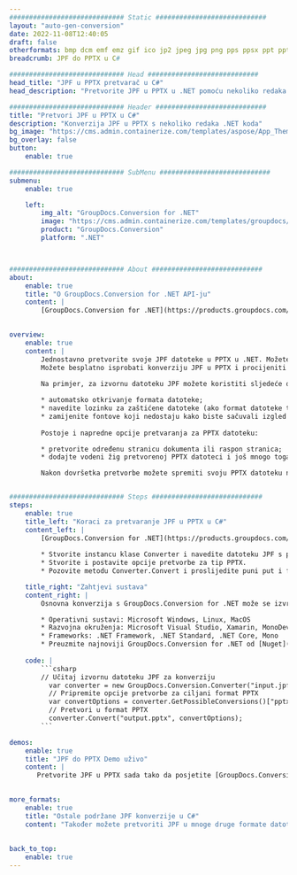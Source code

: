 ```yaml
---
############################# Static ############################
layout: "auto-gen-conversion"
date: 2022-11-08T12:40:05
draft: false
otherformats: bmp dcm emf emz gif ico jp2 jpeg jpg png pps ppsx ppt pptx psb psd svg svgz tga tif tiff webp wmf wmz
breadcrumb: JPF do PPTX u C#

############################# Head ############################
head_title: "JPF u PPTX pretvarač u C#"
head_description: "Pretvorite JPF u PPTX u .NET pomoću nekoliko redaka koda. Koristite GroupDocs Document Conversion API za pretvaranje preko 160 formata datoteka."

############################# Header ############################
title: "Pretvori JPF u PPTX u C#"
description: "Konverzija JPF u PPTX s nekoliko redaka .NET koda"
bg_image: "https://cms.admin.containerize.com/templates/aspose/App_Themes/V3/images/bg/header1.png"
bg_overlay: false
button:
    enable: true

############################# SubMenu ############################
submenu:
    enable: true

    left:
        img_alt: "GroupDocs.Conversion for .NET"
        image: "https://cms.admin.containerize.com/templates/groupdocs/images/product-logos/90x90-noborder/groupdocs-conversion-net.png"
        product: "GroupDocs.Conversion"
        platform: ".NET"



############################# About ############################
about:
    enable: true
    title: "O GroupDocs.Conversion for .NET API-ju"
    content: |
        [GroupDocs.Conversion for .NET](https://products.groupdocs.com/conversion/net/) može se koristiti za pretvaranje Microsoft Worda, Excela, PowerPointa, PDF-a, Visio i drugih formata. GroupDocs.Conversion je samostalni API koji je prikladan za pozadinske i interne sustave gdje su potrebne visoke performanse. Ne ovisi o softveru poput Microsofta ili Open Officea.
    

overview:
    enable: true
    content: |
        Jednostavno pretvorite svoje JPF datoteke u PPTX u .NET. Možete koristiti samo nekoliko C# linija koda na bilo kojoj platformi po vašem izboru kao što su - Windows, Linux, macOS.
        Možete besplatno isprobati konverziju JPF u PPTX i procijeniti kvalitetu rezultata konverzije. Uz jednostavne scenarije konverzije datoteka, možete isprobati naprednije opcije za učitavanje izvorne JPF datoteke i za spremanje izlaznog PPTX rezultata. 
        
        Na primjer, za izvornu datoteku JPF možete koristiti sljedeće opcije učitavanja:

        * automatsko otkrivanje formata datoteke;
        * navedite lozinku za zaštićene datoteke (ako format datoteke to podržava);
        * zamijenite fontove koji nedostaju kako biste sačuvali izgled dokumenta.
        
        Postoje i napredne opcije pretvaranja za PPTX datoteku:

        * pretvorite određenu stranicu dokumenta ili raspon stranica;
        * dodajte vodeni žig pretvorenoj PPTX datoteci i još mnogo toga.

        Nakon dovršetka pretvorbe možete spremiti svoju PPTX datoteku na lokalnu stazu datoteke ili bilo koju pohranu treće strane kao što su FTP, Amazon S3, Google Drive, Dropbox itd. Imajte na umu - da pretvorite JPF u {{ TO}} nema potrebe za instaliranjem bilo kakvog dodatnog softvera - poput MS Officea, Open Officea, Adobe Acrobat Readera itd.


############################# Steps ############################
steps:
    enable: true
    title_left: "Koraci za pretvaranje JPF u PPTX u C#"
    content_left: |
        [GroupDocs.Conversion for .NET](https://products.groupdocs.com/conversion/net/) programerima olakšava pretvaranje JPF datoteke u PPTX s nekoliko redaka koda.
        
        * Stvorite instancu klase Converter i navedite datoteku JPF s punim putem
        * Stvorite i postavite opcije pretvorbe za tip PPTX.
        * Pozovite metodu Converter.Convert i proslijedite puni put i format (PPTX) kao parametar

    title_right: "Zahtjevi sustava"
    content_right: |
        Osnovna konverzija s GroupDocs.Conversion for .NET može se izvršiti u samo nekoliko jednostavnih koraka. Naši API-ji podržani su na svim glavnim platformama i operativnim sustavima. Prije izvršavanja koda u nastavku, provjerite imate li sljedeće preduvjete instalirane na vašem sustavu.

        * Operativni sustavi: Microsoft Windows, Linux, MacOS
        * Razvojna okruženja: Microsoft Visual Studio, Xamarin, MonoDevelop
        * Frameworks: .NET Framework, .NET Standard, .NET Core, Mono
        * Preuzmite najnoviji GroupDocs.Conversion for .NET od [Nuget](https://www.nuget.org/packages/groupdocs.conversion)
         
    code: |
        ```csharp    
        // Učitaj izvornu datoteku JPF za konverziju
          var converter = new GroupDocs.Conversion.Converter("input.jpf");
          // Pripremite opcije pretvorbe za ciljani format PPTX
          var convertOptions = converter.GetPossibleConversions()["pptx"].ConvertOptions;
          // Pretvori u format PPTX
          converter.Convert("output.pptx", convertOptions);
        ```

demos:
    enable: true
    title: "JPF do PPTX Demo uživo"
    content: |
       Pretvorite JPF u PPTX sada tako da posjetite [GroupDocs.Conversion App](https://products.groupdocs.app/conversion/family) web mjesto. Online demo ima sljedeće prednosti
          

more_formats:
    enable: true
    title: "Ostale podržane JPF konverzije u C#"
    content: "Također možete pretvoriti JPF u mnoge druge formate datoteka. Pogledajte popis u nastavku."
       
       
back_to_top:
    enable: true
---
```


